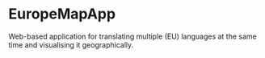 # EuropeMapApp
Web-based application for translating multiple (EU) languages at the same time and visualising it geographically.
